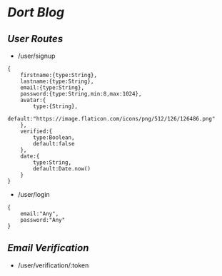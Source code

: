 # *Dort Blog*
## *User Routes*
* /user/signup
```
{
    firstname:{type:String},
    lastname:{type:String},
    email:{type:String},
    password:{type:String,min:8,max:1024},
    avatar:{
        type:{String},
        default:"https://image.flaticon.com/icons/png/512/126/126486.png"
    },
    verified:{
        type:Boolean,
        default:false
    },
    date:{
        type:String,
        default:Date.now()
    }
}
```
* /user/login
```
{
    email:"Any",
    password:"Any"
}
```
## *Email Verification*
* /user/verification/:token
